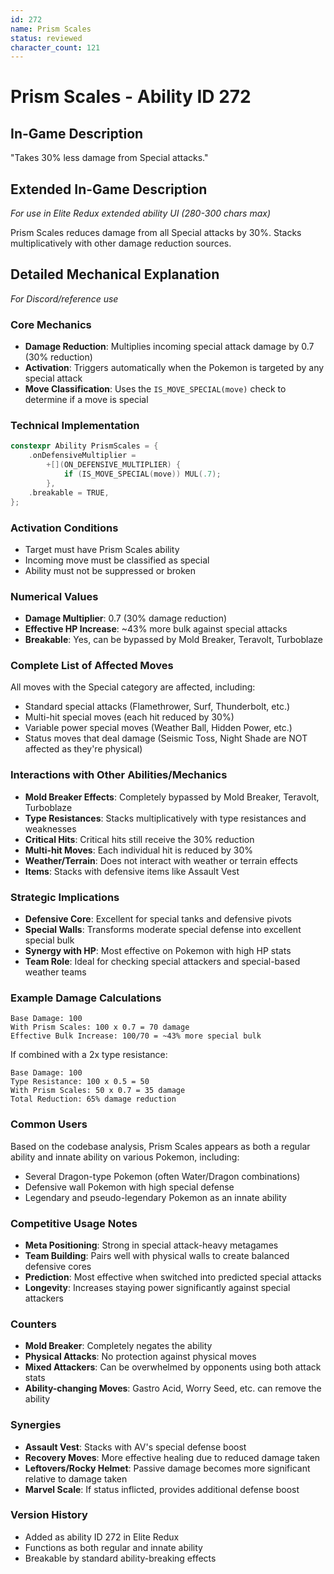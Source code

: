 ```yaml
---
id: 272
name: Prism Scales
status: reviewed
character_count: 121
---
```


# Prism Scales - Ability ID 272

## In-Game Description
"Takes 30% less damage from Special attacks."

## Extended In-Game Description
*For use in Elite Redux extended ability UI (280-300 chars max)*

Prism Scales reduces damage from all Special attacks by 30%. Stacks multiplicatively with other damage reduction sources.

## Detailed Mechanical Explanation
*For Discord/reference use*

### Core Mechanics
- **Damage Reduction**: Multiplies incoming special attack damage by 0.7 (30% reduction)
- **Activation**: Triggers automatically when the Pokemon is targeted by any special attack
- **Move Classification**: Uses the `IS_MOVE_SPECIAL(move)` check to determine if a move is special

### Technical Implementation
```c
constexpr Ability PrismScales = {
    .onDefensiveMultiplier =
        +[](ON_DEFENSIVE_MULTIPLIER) {
            if (IS_MOVE_SPECIAL(move)) MUL(.7);
        },
    .breakable = TRUE,
};
```

### Activation Conditions
- Target must have Prism Scales ability
- Incoming move must be classified as special
- Ability must not be suppressed or broken

### Numerical Values
- **Damage Multiplier**: 0.7 (30% damage reduction)
- **Effective HP Increase**: ~43% more bulk against special attacks
- **Breakable**: Yes, can be bypassed by Mold Breaker, Teravolt, Turboblaze

### Complete List of Affected Moves
All moves with the Special category are affected, including:
- Standard special attacks (Flamethrower, Surf, Thunderbolt, etc.)
- Multi-hit special moves (each hit reduced by 30%)
- Variable power special moves (Weather Ball, Hidden Power, etc.)
- Status moves that deal damage (Seismic Toss, Night Shade are NOT affected as they're physical)

### Interactions with Other Abilities/Mechanics
- **Mold Breaker Effects**: Completely bypassed by Mold Breaker, Teravolt, Turboblaze
- **Type Resistances**: Stacks multiplicatively with type resistances and weaknesses
- **Critical Hits**: Critical hits still receive the 30% reduction
- **Multi-hit Moves**: Each individual hit is reduced by 30%
- **Weather/Terrain**: Does not interact with weather or terrain effects
- **Items**: Stacks with defensive items like Assault Vest

### Strategic Implications
- **Defensive Core**: Excellent for special tanks and defensive pivots
- **Special Walls**: Transforms moderate special defense into excellent special bulk
- **Synergy with HP**: Most effective on Pokemon with high HP stats
- **Team Role**: Ideal for checking special attackers and special-based weather teams

### Example Damage Calculations
```
Base Damage: 100
With Prism Scales: 100 x 0.7 = 70 damage
Effective Bulk Increase: 100/70 = ~43% more special bulk
```

If combined with a 2x type resistance:
```
Base Damage: 100
Type Resistance: 100 x 0.5 = 50
With Prism Scales: 50 x 0.7 = 35 damage
Total Reduction: 65% damage reduction
```

### Common Users
Based on the codebase analysis, Prism Scales appears as both a regular ability and innate ability on various Pokemon, including:
- Several Dragon-type Pokemon (often Water/Dragon combinations)
- Defensive wall Pokemon with high special defense
- Legendary and pseudo-legendary Pokemon as an innate ability

### Competitive Usage Notes
- **Meta Positioning**: Strong in special attack-heavy metagames
- **Team Building**: Pairs well with physical walls to create balanced defensive cores
- **Prediction**: Most effective when switched into predicted special attacks
- **Longevity**: Increases staying power significantly against special attackers

### Counters
- **Mold Breaker**: Completely negates the ability
- **Physical Attacks**: No protection against physical moves
- **Mixed Attackers**: Can be overwhelmed by opponents using both attack stats
- **Ability-changing Moves**: Gastro Acid, Worry Seed, etc. can remove the ability

### Synergies
- **Assault Vest**: Stacks with AV's special defense boost
- **Recovery Moves**: More effective healing due to reduced damage taken
- **Leftovers/Rocky Helmet**: Passive damage becomes more significant relative to damage taken
- **Marvel Scale**: If status inflicted, provides additional defense boost

### Version History
- Added as ability ID 272 in Elite Redux
- Functions as both regular and innate ability
- Breakable by standard ability-breaking effects
